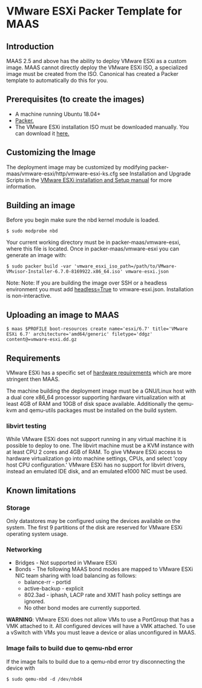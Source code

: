 # VMware ESXi Packer Template for MAAS

## Introduction
MAAS 2.5 and above has the ability to deploy VMware ESXi as a custom image. MAAS cannot directly deploy the VMware ESXi ISO, a specialized image must be created from the ISO. Canonical has created a Packer template to automatically do this for you.

## Prerequisites (to create the images)

* A machine running Ubuntu 18.04+
* [Packer.](https://www.packer.io/intro/getting-started/install.html)
* The VMware ESXi installation ISO must be downloaded manually. You can download it [here.](https://www.vmware.com/go/get-free-esxi)

## Customizing the Image
The deployment image may be customized by modifying packer-maas/vmware-esxi/http/vmware-esxi-ks.cfg see Installation and Upgrade Scripts in the [VMware ESXi installation and Setup manual](https://docs.vmware.com/en/VMware-vSphere/6.7/vsphere-esxi-67-installation-setup-guide.pdf) for more information.

## Building an image
Before you begin make sure the nbd kernel module is loaded.
```
$ sudo modprobe nbd
```

Your current working directory must be in packer-maas/vmware-esxi, where this file is located. Once in packer-maas/vmware-esxi you can generate an image with:
```
$ sudo packer build -var 'vmware_esxi_iso_path=/path/to/VMware-VMvisor-Installer-6.7.0-8169922.x86_64.iso' vmware-esxi.json
```

Note: Note: If you are building the image over SSH or a headless environment you must add [headless=True](https://www.packer.io/docs/builders/vmware-iso.html#headless) to vmware-esxi.json.
Installation is non-interactive.

## Uploading an image to MAAS
```
$ maas $PROFILE boot-resources create name='esxi/6.7' title='VMware ESXi 6.7' architecture='amd64/generic' filetype='ddgz' content@=vmware-esxi.dd.gz
```

## Requirements
VMware ESXi has a specific set of [hardware requirements](https://www.vmware.com/resources/compatibility/search.php) which are more stringent then MAAS.

The machine building the deployment image must be a GNU/Linux host with a dual core x86_64 processor supporting hardware virtualization with at least 4GB of RAM and 10GB of disk space available. Additionally the qemu-kvm and qemu-utils packages must be installed on the build system.

### libvirt testing
While VMware ESXi does not support running in any virtual machine it is possible to deploy to one. The libvirt machine must be a KVM instance with at least CPU 2 cores and 4GB of RAM. To give VMware ESXi access to hardware virtualization go into machine settings, CPUs, and select 'copy host CPU configuration.' VMware ESXi has no support for libvirt drivers, instead an emulated IDE disk, and an emulated e1000 NIC must be used.

## Known limitations

### Storage
Only datastores may be configured using the devices available on the system. The first 9 partitions of the disk are reserved for VMware ESXi operating system usage.

### Networking
* Bridges - Not supported in VMware ESXi
* Bonds - The following MAAS bond modes are mapped to VMware ESXi NIC team sharing with load balancing as follows:
  * balance-rr - portid
  * active-backup - explicit
  * 802.3ad - iphash, LACP rate and XMIT hash policy settings are ignored.
  * No other bond modes are currently supported.

**WARNING**: VMware ESXi does not allow VMs to use a PortGroup that has a VMK attached to it. All configured devices will have a VMK attached. To use a vSwitch with VMs you must leave a device or alias unconfigured in MAAS.

### Image fails to build due to qemu-nbd error
If the image fails to build due to a qemu-nbd error try disconnecting the device with
```
$ sudo qemu-nbd -d /dev/nbd4
```
